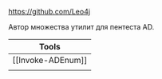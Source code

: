 https://github.com/Leo4j

Автор множества утилит для пентеста AD.

| Tools             |
| ----------------- |
| [[Invoke-ADEnum]] |
|                   |
